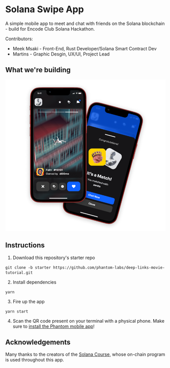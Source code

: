 # Solana Swipe App

A simple mobile app to meet and chat with friends on the Solana blockchain - build for Encode Club Solana Hackathon.

Contributors:
- Meek Msaki - Front-End, Rust Developer/Solana Smart Contract Dev
- Martins - Graphic Desgin, UX/UI, Project Lead

## What we're building

![image](./assets/mobile-application.png)

<!-- ![swipe](./assets/profile-posts.png) -->

## Instructions

1. Download this repository's starter repo
```
git clone -b starter https://github.com/phantom-labs/deep-links-movie-tutorial.git
```
2. Install dependencies
```
yarn
```
3. Fire up the app
```
yarn start
```
4. Scan the QR code present on your terminal with a physical phone. Make sure to [install the Phantom mobile app](https://phantom.app/download)!


## Acknowledgements

Many thanks to the creators of the [Solana Course](https://github.com/Unboxed-Software/solana-course), whose on-chain program is used throughout this app.
